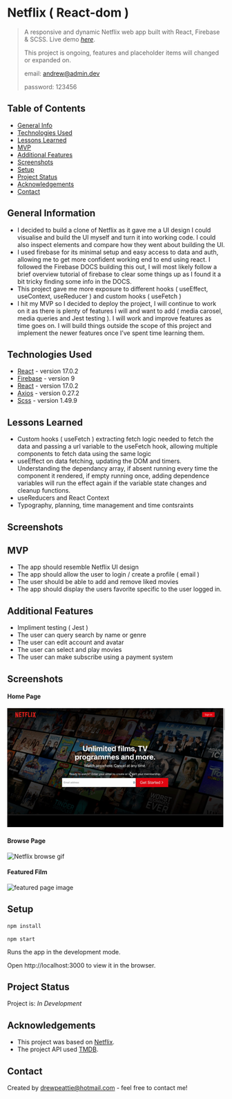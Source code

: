 # Netflix ( React-dom )

> A responsive and dynamic Netflix web app built with React, Firebase & SCSS.
> Live demo [_here_]().
>
> This project is ongoing, features and placeholder items will changed or expanded on.
> 
> email: andrew@admin.dev
> 
> password: 123456

## Table of Contents

- [General Info](#general-information)
- [Technologies Used](#technologies-used)
- [Lessons Learned](#Lessons-learned)
- [MVP](#MVP)
- [Additional Features](#Additional-Features)
- [Screenshots](#screenshots)
- [Setup](#setup)
- [Project Status](#project-status)
- [Acknowledgements](#acknowledgements)
- [Contact](#contact)

## General Information

- I decided to build a clone of Netflix as it gave me a UI design I could visualise and build the UI myself and turn it into working code. I could also inspect elements and compare how they went about building the UI. 
- I used firebase for its minimal setup and easy access to data and auth, allowing me to get more confident working end to end using react. I followed the Firebase DOCS building this out, I will most likely follow a brief overview tutorial of firebase to clear some things up as I found it a bit tricky finding some info in the DOCS.
- This project gave me more exposure to different hooks ( useEffect, useContext, useReducer ) and custom hooks ( useFetch )
- I hit my MVP so I decided to deploy the project, I will continue to work on it as there is plenty of features I will and want to add ( media carosel, media queries and Jest testing ). I will work and improve features as time goes on.
I will build things outside the scope of this project and implement the newer features once I’ve spent time learning them.


## Technologies Used

- [React](https://reactjs.org/) - version 17.0.2
- [Firebase](https://firebase.google.com/) - version 9
- [React](https://reactrouterdotcom.fly.dev/docs/en/v6) - version 17.0.2
- [Axios](https://www.npmjs.com/package/axios) - version 0.27.2
- [Scss](https://sass-lang.com/) - version 1.49.9

## Lessons Learned

- Custom hooks ( useFetch ) extracting fetch logic needed to fetch the data and passing a url variable to the useFetch hook, allowing multiple components to fetch data using the same logic
- useEffect on data fetching, updating the DOM and timers. Understanding the dependancy array, if absent running every time the component it rendered, if empty running once, adding dependence variables will run the effect again if the variable state changes and cleanup functions.  
- useReducers and React Context
- Typography, planning, time management and time contsraints

## Screenshots

<!-- ![Netflix Gif](public/audio_player.gif) -->

## MVP

- The app should resemble Netflix UI design
- The app should allow the user to login / create a profile ( email )
- The user should be able to add and remove liked movies
- The app should display the users favorite specific to the user logged in.

## Additional Features

- Impliment testing ( Jest )
- The user can query search by name or genre
- The user can edit account and avatar
- The user can select and play movies
- The user can make subscribe using a payment system

## Screenshots

#### Home Page

![Netflix home gif](nf_home.gif)

#### Browse Page

![Netflix browse gif](nf_browse.gif)

#### Featured Film

![featured page image](nf_featured.png)

## Setup

```
npm install
```

```
npm start
```

Runs the app in the development mode.

Open http://localhost:3000 to view it in the browser.

## Project Status

Project is: _In Development_

## Acknowledgements

- This project was based on [Netflix](https://www.netflix.com/gb/).
- The project API used [TMDB](https://www.themoviedb.org/).

## Contact

Created by [drewpeattie@hotmail.com](mailto:drewpeattie@hotmail.com) - feel free to contact me!
